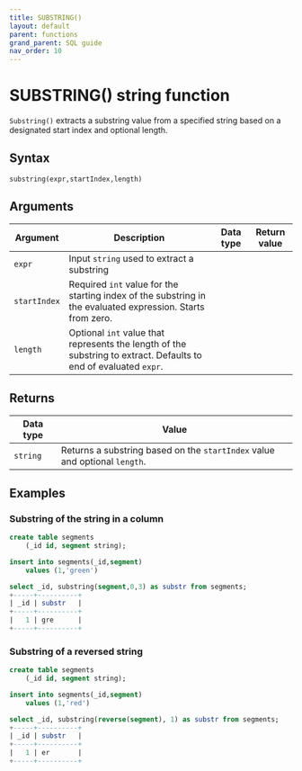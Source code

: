 ```yaml
---
title: SUBSTRING()
layout: default
parent: functions
grand_parent: SQL guide
nav_order: 10
---
```


# SUBSTRING() string function

`Substring()` extracts a substring value from a specified string based on a designated start index and optional length.

## Syntax

```
substring(expr,startIndex,length)
```

## Arguments

| Argument | Description | Data type | Return value |
|---|---|---|---|
| `expr` | Input `string` used to extract a substring |
| `startIndex` | Required `int` value for the starting index of the substring in the evaluated expression. Starts from zero. |
| `length` | Optional `int` value that represents the length of the substring to extract. Defaults to end of evaluated `expr`. |

## Returns

| Data type | Value |
|---|---|
| `string` | Returns a substring based on the `startIndex` value and optional `length`. |

## Examples

### Substring of the string in a column

```sql
create table segments
    (_id id, segment string);

insert into segments(_id,segment)
    values (1,'green')

select _id, substring(segment,0,3) as substr from segments;
+-----+----------+
| _id | substr   |
+-----+----------+
|   1 | gre      |
+-----+----------+
```

### Substring of a reversed string

```sql
create table segments
    (_id id, segment string);

insert into segments(_id,segment)
    values (1,'red')

select _id, substring(reverse(segment), 1) as substr from segments;
+-----+----------+
| _id | substr   |
+-----+----------+
|   1 | er       |
+-----+----------+
```
